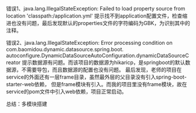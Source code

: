 错误1、java.lang.IllegalStateException: Failed to load property source from location 'classpath:/application.yml'
    提示找不到application配置文件，检查缩进也没有问题，最后发现默认的properties文件的字符编码为GBK，为识别其中的注释。

错误2、java.lang.IllegalStateException: Error processing condition on com.baomidou.dynamic.datasource.spring.boot.
        autoconfigure.DynamicDataSourceAutoConfiguration.dynamicDataSourceCreator
       提示数据源有问题。而该项目的数据源为hikaricp，是springboot的默认数据源，不需要导包，而且数据源的配置也没有问题。
       最后发现，老师的项目在service的外面还有一层frame目录，虽然最外层的父目录没有引入spring-boot-starter-web依赖，
       但是frame模块有引入。而我的项目里没有frame模块，故在service的pom文件中引入web依赖，项目正常启动。

总结：多模块搭建